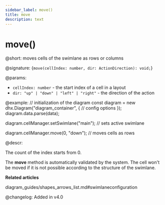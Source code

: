 ```yaml
---
sidebar_label: move()
title: move
description: text
---
```


# move()

@short: moves cells of the swimlane as rows or columns

@signature: {`move(cellIndex: number, dir: ActionDirection): void;`}

@params:
- `cellIndex: number` - the start index of a cell in a layout
- `dir: "up" | "down" | "left" | "right"` - the direction of the action

@example:
// initialization of the diagram
const diagram = new dhx.Diagram("diagram_container", {
    // config options
});
diagram.data.parse(data);

diagram.cellManager.setSwimlane("main"); // sets active swimlane

diagram.cellManager.move(0, "down"); // moves cells as rows

@descr:

The count of the index starts from 0.

The **move** method is automatically validated by the system. The cell won't be moved if it is not possible according to the structure of the swimlane.

**Related articles**

diagram_guides/shapes_arrows_list.md#swimlaneconfiguration

@changelog:
Added in v4.0
